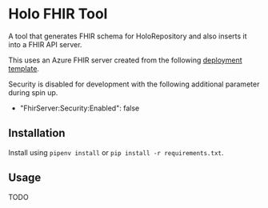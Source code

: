 # Holo FHIR Tool
A tool that generates FHIR schema for HoloRepository and also inserts it into a FHIR API server.

This uses an Azure FHIR server created from the following [deployment template](https://portal.azure.com/#create/Microsoft.Template/uri/https%3A%2F%2Fraw.githubusercontent.com%2FMicrosoft%2Ffhir-server%2Fmaster%2Fsamples%2Ftemplates%2Fdefault-azuredeploy-sql.json). 

Security is disabled for development with the following additional parameter during spin up.
- "FhirServer:Security:Enabled": false
 
## Installation
Install using `pipenv install` or `pip install -r requirements.txt`.

## Usage
TODO
